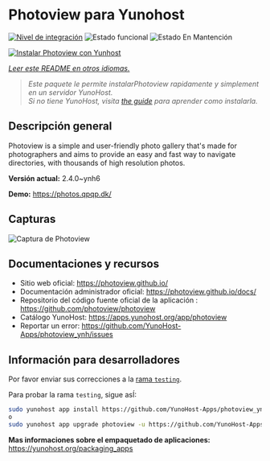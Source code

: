 <!--
Este archivo README esta generado automaticamente<https://github.com/YunoHost/apps/tree/master/tools/readme_generator>
No se debe editar a mano.
-->

# Photoview para Yunohost

[![Nivel de integración](https://apps.yunohost.org/badge/integration/photoview)](https://ci-apps.yunohost.org/ci/apps/photoview/)
![Estado funcional](https://apps.yunohost.org/badge/state/photoview)
![Estado En Mantención](https://apps.yunohost.org/badge/maintained/photoview)

[![Instalar Photoview con Yunhost](https://install-app.yunohost.org/install-with-yunohost.svg)](https://install-app.yunohost.org/?app=photoview)

*[Leer este README en otros idiomas.](./ALL_README.md)*

> *Este paquete le permite instalarPhotoview rapidamente y simplement en un servidor YunoHost.*  
> *Si no tiene YunoHost, visita [the guide](https://yunohost.org/install) para aprender como instalarla.*

## Descripción general

Photoview is a simple and user-friendly photo gallery that's made for photographers and aims to provide an easy and fast way to navigate directories, with thousands of high resolution photos.


**Versión actual:** 2.4.0~ynh6

**Demo:** <https://photos.qpqp.dk/>

## Capturas

![Captura de Photoview](./doc/screenshots/screenshot.png)

## Documentaciones y recursos

- Sitio web oficial: <https://photoview.github.io/>
- Documentación administrador oficial: <https://photoview.github.io/docs/>
- Repositorio del código fuente oficial de la aplicación : <https://github.com/photoview/photoview>
- Catálogo YunoHost: <https://apps.yunohost.org/app/photoview>
- Reportar un error: <https://github.com/YunoHost-Apps/photoview_ynh/issues>

## Información para desarrolladores

Por favor enviar sus correcciones a la [rama `testing`](https://github.com/YunoHost-Apps/photoview_ynh/tree/testing).

Para probar la rama `testing`, sigue asÍ:

```bash
sudo yunohost app install https://github.com/YunoHost-Apps/photoview_ynh/tree/testing --debug
o
sudo yunohost app upgrade photoview -u https://github.com/YunoHost-Apps/photoview_ynh/tree/testing --debug
```

**Mas informaciones sobre el empaquetado de aplicaciones:** <https://yunohost.org/packaging_apps>
